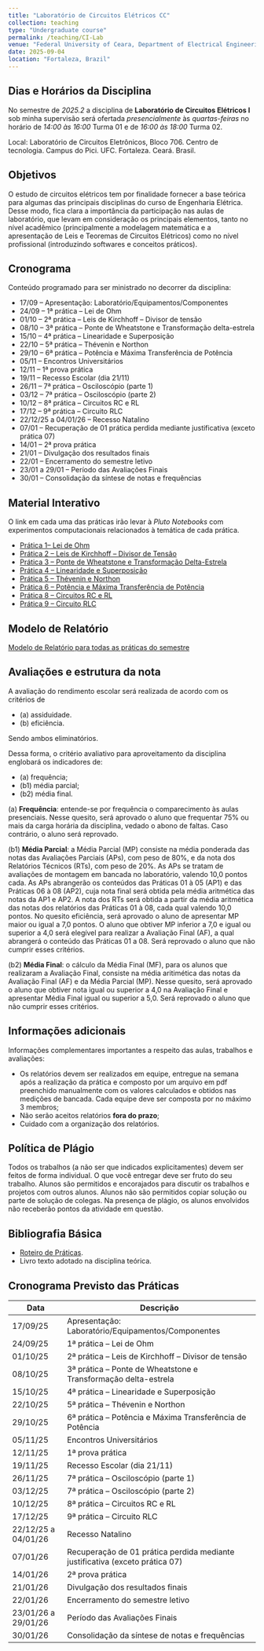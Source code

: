 ```yaml
---
title: "Laboratório de Circuitos Elétricos CC"
collection: teaching
type: "Undergraduate course"
permalink: /teaching/CI-Lab
venue: "Federal University of Ceara, Department of Electrical Engineering"
date: 2025-09-04
location: "Fortaleza, Brazil"
---
```


## Dias e Horários da Disciplina

No semestre de *2025.2* a disciplina de **Laboratório de Circuitos Elétricos I** sob minha supervisão será ofertada *presencialmente* às *quartas-feiras* no horário de *14:00 às 16:00* Turma 01 e de *16:00 às 18:00* Turma 02.

Local: Laboratório de Circuitos Eletrônicos, Bloco 706. Centro de tecnologia. Campus do Pici. UFC. Fortaleza. Ceará. Brasil.

## Objetivos

O estudo de circuitos elétricos tem por finalidade fornecer a base teórica para algumas das principais disciplinas do curso de Engenharia Elétrica. Desse modo, fica clara a importância da participação nas aulas de laboratório, que levam em consideração os principais elementos, tanto no nível acadêmico (principalmente a modelagem matemática e a apresentação de Leis e Teoremas de Circuitos Elétricos) como no nível profissional (introduzindo softwares e conceitos práticos).

## Cronograma

Conteúdo programado para ser ministrado no decorrer da disciplina:

- 17/09 – Apresentação: Laboratório/Equipamentos/Componentes
- 24/09 – 1ª prática – Lei de Ohm
- 01/10 – 2ª prática – Leis de Kirchhoff – Divisor de tensão
- 08/10 – 3ª prática – Ponte de Wheatstone e Transformação delta-estrela
- 15/10 – 4ª prática – Linearidade e Superposição
- 22/10 – 5ª prática – Thévenin e Northon
- 29/10 – 6ª prática – Potência e Máxima Transferência de Potência
- 05/11 – Encontros Universitários
- 12/11 – 1ª prova prática
- 19/11 – Recesso Escolar (dia 21/11)
- 26/11 – 7ª prática – Osciloscópio (parte 1)
- 03/12 – 7ª prática – Osciloscópio (parte 2)
- 10/12 – 8ª prática – Circuitos RC e RL
- 17/12 – 9ª prática – Circuito RLC
- 22/12/25 a 04/01/26 – Recesso Natalino
- 07/01 – Recuperação de 01 prática perdida mediante justificativa (exceto prática 07)
- 14/01 – 2ª prova prática
- 21/01 – Divulgação dos resultados finais
- 22/01 – Encerramento do semestre letivo
- 23/01 a 29/01 – Período das Avaliações Finais
- 30/01 – Consolidação da síntese de notas e frequências

## Material Interativo

O link em cada uma das práticas irão levar à *Pluto Notebooks* com experimentos computacionais relacionados à temática de cada prática.

- [Prática 1– Lei de Ohm](/files/CI-Lab/1-lei-de-ohm-e-leis-de-kirchhoff)
- [Prática 2 – Leis de Kirchhoff – Divisor de Tensão](/files/CI-Lab/1-lei-de-ohm-e-leis-de-kirchhoff)
- [Prática 3 – Ponte de Wheatstone e Transformação Delta-Estrela](/files/CI-Lab/2-ponte-de-wheatstone-e-transf-delta-y)
- [Prática 4 – Linearidade e Superposição](/files/CI-Lab/3-linearidade-e-superposicao)
- [Prática 5 – Thévenin e Northon](/files/CI-Lab/4-thevennin-e-norton)
- [Prática 6 – Potência e Máxima Transferência de Potência](????)
- [Prática 8 – Circuitos RC e RL](/files/CI-Lab/8-circuitos-rl-rc.html)
- [Prática 9 – Circuito RLC](/files/CI-Lab/9-circuito-rlc.html)

## Modelo de Relatório

[Modelo de Relatório para todas as práticas do semestre](https://drive.google.com/file/d/1GZ1fYzrnRxrkhZJw72JkiaNh9QCy79bQ/view?usp=sharing)

## Avaliações e estrutura da nota

A avaliação do rendimento escolar será realizada de acordo com os critérios de 

- (a) assiduidade.
- (b) eficiência.

Sendo ambos eliminatórios.

Dessa forma, o critério avaliativo para aproveitamento da disciplina englobará os indicadores de:

- (a) frequência;
- (b1) média parcial;
- (b2) média final.

(a) **Frequência**: entende-se por frequência o comparecimento às aulas presenciais. Nesse quesito, será aprovado o aluno que frequentar 75% ou mais da carga horária da disciplina, vedado o abono de faltas. Caso contrário, o aluno será reprovado.

(b1) **Média Parcial**: a Média Parcial (MP) consiste na média ponderada das notas das Avaliações Parciais (APs), com peso de 80%, e da nota dos Relatórios Técnicos (RTs), com peso de 20%. As APs se tratam de avaliações de montagem em bancada no laboratório, valendo 10,0 pontos cada. As APs abrangerão os conteúdos das Práticas 01 à 05 (AP1) e das Práticas 06 à 08 (AP2), cuja nota final será obtida pela média aritmética das notas da AP1 e AP2. A nota dos RTs será obtida a partir da média aritmética das notas dos relatórios das Práticas 01 à 08, cada qual valendo 10,0 pontos. No quesito eficiência, será aprovado o aluno de apresentar MP maior ou igual a 7,0 pontos. O aluno que obtiver MP inferior a 7,0 e igual ou superior a 4,0 será elegível para realizar a Avaliação Final (AF), a qual abrangerá o conteúdo das Práticas 01 a 08. Será reprovado o aluno que não cumprir esses critérios.

(b2) **Média Final**: o cálculo da Média Final (MF), para os alunos que realizaram a Avaliação Final, consiste na média aritimética das notas da Avaliação Final (AF) e da Média Parcial (MP). Nesse quesito, será aprovado o aluno que obtiver nota igual ou superior a 4,0 na Avaliação Final e apresentar Média Final igual ou superior a 5,0. Será reprovado o aluno que não cumprir esses critérios.

## Informações adicionais

Informações complementares importantes a respeito das aulas, trabalhos e avaliações:

- Os relatórios devem ser realizados em equipe, entregue na semana após a realização da prática e composto por um arquivo em pdf preenchido manualmente com os valores calculados e obtidos nas medições de bancada. Cada equipe deve ser composta por no máximo 3 membros;
- Não serão aceitos relatórios **fora do prazo**;
- Cuidado com a organização dos relatórios.

## Política de Plágio

Todos os trabalhos (a não ser que indicados explicitamentes) devem ser feitos de forma individual. O que você entregar deve ser fruto do seu trabalho. Alunos são permitidos e encorajados para discutir os trabalhos e projetos com outros alunos. Alunos não são permitidos copiar solução ou parte de solução de colegas. Na presença de plágio, os alunos envolvidos não receberão pontos da atividade em questão.

## Bibliografia Básica

- [Roteiro de Práticas](https://drive.google.com/file/d/14jGnOV9Sh8fVOxtl2hzuxlZt4PuKUJl2/view?usp=sharing).
- Livro texto adotado na disciplina teórica.

## Cronograma Previsto das Práticas

| Data                | Descrição                                                                    |
|---------------------|------------------------------------------------------------------------------|
| 17/09/25            | Apresentação: Laboratório/Equipamentos/Componentes                           |
| 24/09/25            | 1ª prática – Lei de Ohm                                                      |
| 01/10/25            | 2ª prática – Leis de Kirchhoff – Divisor de tensão                           |
| 08/10/25            | 3ª prática – Ponte de Wheatstone e Transformação delta-estrela               |
| 15/10/25            | 4ª prática – Linearidade e Superposição                                      |
| 22/10/25            | 5ª prática – Thévenin e Northon                                              |
| 29/10/25            | 6ª prática – Potência e Máxima Transferência de Potência                     |
| 05/11/25            | Encontros Universitários                                                     |
| 12/11/25            | 1ª prova prática                                                             |
| 19/11/25            | Recesso Escolar (dia 21/11)                                                  |
| 26/11/25            | 7ª prática – Osciloscópio (parte 1)                                          |
| 03/12/25            | 7ª prática – Osciloscópio (parte 2)                                          |
| 10/12/25            | 8ª prática – Circuitos RC e RL                                               |
| 17/12/25            | 9ª prática – Circuito RLC                                                    |
| 22/12/25 a 04/01/26 | Recesso Natalino                                                             |
| 07/01/26            | Recuperação de 01 prática perdida mediante justificativa (exceto prática 07) |
| 14/01/26            | 2ª prova prática                                                             |
| 21/01/26            | Divulgação dos resultados finais                                             |
| 22/01/26            | Encerramento do semestre letivo                                              |
| 23/01/26 a 29/01/26 | Período das Avaliações Finais                                                |
| 30/01/26            | Consolidação da síntese de notas e frequências                               |